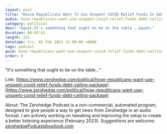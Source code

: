 ```yaml
---
layout: post
title: "House Republicans Want To Use Unspent COVID Relief Funds In Debt Ceiling Package"
audio: hose-republicans-want-use-unspent-covid-relief-funds-debt-ceiling-package-0
category: political
desc: "&quot;It's something that ought to be on the table...&quot;"
duration: 00:03:41
length: 221
datetime: Fri, 03 Feb 2023 12:00:00 +0000
tags: podcast
guid: hose-republicans-want-use-unspent-covid-relief-funds-debt-ceiling-package-0
order: 0
---
```

&quot;It's something that ought to be on the table...&quot;

Link: [https://www.zerohedge.com/political/hose-republicans-want-use-unspent-covid-relief-funds-debt-ceiling-package](https://www.zerohedge.com/political/hose-republicans-want-use-unspent-covid-relief-funds-debt-ceiling-package)

About: The Zerohedge Podcast is a non-commercial, automated program, designed to give people a way to get news from Zerohedge in an audio format.  I am actively working on tweaking and improving the setup to create a better listening experience (February 2023).  Suggestions are welcome: [zerohedgePodcast@outlook.com](mailto:zerohedgePodcast@outlook.com)